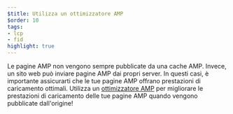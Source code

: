 ```yaml
---
$title: Utilizza un ottimizzatore AMP
$order: 10
tags:
- lcp
- fid
highlight: true
---
```


Le pagine AMP non vengono sempre pubblicate da una cache AMP. Invece, un sito web può inviare pagine AMP dai propri server. In questi casi, è importante assicurarti che le tue pagine AMP offrano prestazioni di caricamento ottimali. Utilizza un [ottimizzatore AMP](https://amp.dev/documentation/guides-and-tutorials/optimize-and-measure/amp-optimizer-guide/) per migliorare le prestazioni di caricamento delle tue pagine AMP quando vengono pubblicate dall'origine!
